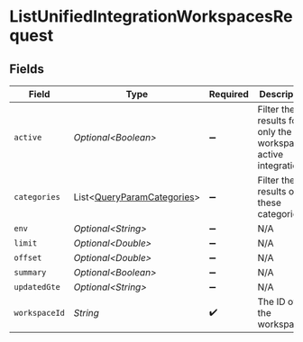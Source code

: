 # ListUnifiedIntegrationWorkspacesRequest


## Fields

| Field                                                                          | Type                                                                           | Required                                                                       | Description                                                                    |
| ------------------------------------------------------------------------------ | ------------------------------------------------------------------------------ | ------------------------------------------------------------------------------ | ------------------------------------------------------------------------------ |
| `active`                                                                       | *Optional\<Boolean>*                                                           | :heavy_minus_sign:                                                             | Filter the results for only the workspace's active integrations                |
| `categories`                                                                   | List\<[QueryParamCategories](../../models/operations/QueryParamCategories.md)> | :heavy_minus_sign:                                                             | Filter the results on these categories                                         |
| `env`                                                                          | *Optional\<String>*                                                            | :heavy_minus_sign:                                                             | N/A                                                                            |
| `limit`                                                                        | *Optional\<Double>*                                                            | :heavy_minus_sign:                                                             | N/A                                                                            |
| `offset`                                                                       | *Optional\<Double>*                                                            | :heavy_minus_sign:                                                             | N/A                                                                            |
| `summary`                                                                      | *Optional\<Boolean>*                                                           | :heavy_minus_sign:                                                             | N/A                                                                            |
| `updatedGte`                                                                   | *Optional\<String>*                                                            | :heavy_minus_sign:                                                             | N/A                                                                            |
| `workspaceId`                                                                  | *String*                                                                       | :heavy_check_mark:                                                             | The ID of the workspace                                                        |